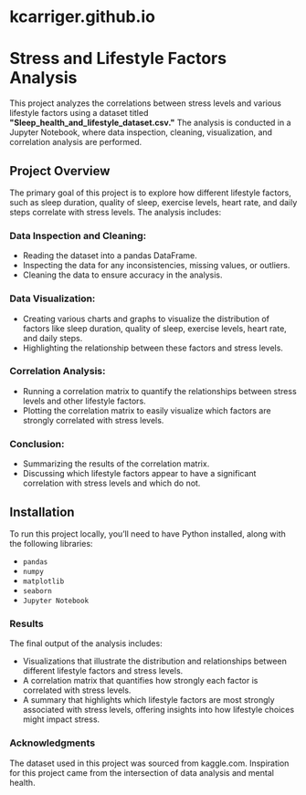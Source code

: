 # kcarriger.github.io
# Stress and Lifestyle Factors Analysis

This project analyzes the correlations between stress levels and various lifestyle factors using a dataset titled **"Sleep_health_and_lifestyle_dataset.csv."** The analysis is conducted in a Jupyter Notebook, where data inspection, cleaning, visualization, and correlation analysis are performed.

## Project Overview

The primary goal of this project is to explore how different lifestyle factors, such as sleep duration, quality of sleep, exercise levels, heart rate, and daily steps correlate with stress levels. The analysis includes:

### Data Inspection and Cleaning:
- Reading the dataset into a pandas DataFrame.
- Inspecting the data for any inconsistencies, missing values, or outliers.
- Cleaning the data to ensure accuracy in the analysis.

### Data Visualization:
- Creating various charts and graphs to visualize the distribution of factors like sleep duration, quality of sleep, exercise levels, heart rate, and daily steps.
- Highlighting the relationship between these factors and stress levels.

### Correlation Analysis:
- Running a correlation matrix to quantify the relationships between stress levels and other lifestyle factors.
- Plotting the correlation matrix to easily visualize which factors are strongly correlated with stress levels.

### Conclusion:
- Summarizing the results of the correlation matrix.
- Discussing which lifestyle factors appear to have a significant correlation with stress levels and which do not.

## Installation

To run this project locally, you’ll need to have Python installed, along with the following libraries:

- `pandas`
- `numpy`
- `matplotlib`
- `seaborn`
- `Jupyter Notebook`

### Results 
The final output of the analysis includes:

- Visualizations that illustrate the distribution and relationships between different lifestyle factors and stress levels.
- A correlation matrix that quantifies how strongly each factor is correlated with stress levels.
- A summary that highlights which lifestyle factors are most strongly associated with stress levels, offering insights into how lifestyle choices might impact stress.

### Acknowledgments 
The dataset used in this project was sourced from kaggle.com. Inspiration for this project came from the intersection of data analysis and mental health.
